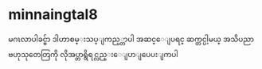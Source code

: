 # minnaingtal8
မဂၤလာပါခင္ဗ်ာ
ဒါဟာစမ္းသပ္ျကည့္တာပါ အဆင္ေျပရင္ ဆက္တင္ပါ့မယ္ အသိပညာ ဗဟုသုတေတြကို လိုအပ္တာရွိရင္လည္းေျပာျပေပးျကပါ
